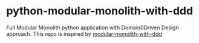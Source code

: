 # python-modular-monolith-with-ddd

Full Modular Monolith python application with Domain0Driven Design approach.
This repo is inspired by [modular-monolith-with-ddd](https://github.com/kgrzybek/modular-monolith-with-ddd)
